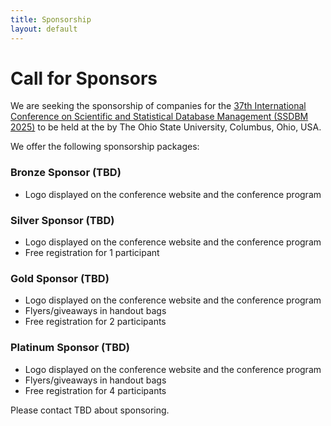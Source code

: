 ```yaml
---
title: Sponsorship
layout: default
---
```


# Call for Sponsors

We are seeking the sponsorship of companies for the 
[37th International Conference on Scientific and Statistical Database Management (SSDBM 2025)](https://ssdbm.org/2025/) 
to be held at the by The Ohio State University, Columbus, Ohio, USA.

We offer the following sponsorship packages:

### Bronze Sponsor (TBD)

- Logo displayed on the conference website and the conference program

### Silver Sponsor (TBD)

- Logo displayed on the conference website and the conference program
- Free registration for 1 participant

### Gold Sponsor (TBD)

- Logo displayed on the conference website and the conference program
- Flyers/giveaways in handout bags
- Free registration for 2 participants

### Platinum Sponsor (TBD)

- Logo displayed on the conference website and the conference program
- Flyers/giveaways in handout bags
- Free registration for 4 participants

Please contact TBD about sponsoring.
